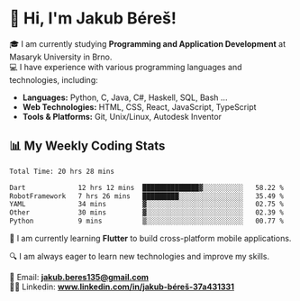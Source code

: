 # 👋 Hi, I'm Jakub Béreš!

🎓 I am currently studying **Programming and Application Development** at Masaryk University in Brno.  
💻 I have experience with various programming languages and technologies, including:  
   - **Languages:** Python, C, Java, C#, Haskell, SQL, Bash ...  
   - **Web Technologies:** HTML, CSS, React, JavaScript, TypeScript  
   - **Tools & Platforms:** Git, Unix/Linux, Autodesk Inventor

## 📊 My Weekly Coding Stats
<!--START_SECTION:waka-->

```txt
Total Time: 20 hrs 28 mins

Dart             12 hrs 12 mins  ██████████████▓░░░░░░░░░░   58.22 %
RobotFramework   7 hrs 26 mins   █████████░░░░░░░░░░░░░░░░   35.49 %
YAML             34 mins         ▓░░░░░░░░░░░░░░░░░░░░░░░░   02.75 %
Other            30 mins         ▓░░░░░░░░░░░░░░░░░░░░░░░░   02.39 %
Python           9 mins          ▒░░░░░░░░░░░░░░░░░░░░░░░░   00.77 %
```

<!--END_SECTION:waka-->

🚀 I am currently learning **Flutter** to build cross-platform mobile applications.  

🔍 I am always eager to learn new technologies and improve my skills.  

📩 Email:        **jakub.beres135@gmail.com**  
🧑‍💻 Linkedin:     **www.linkedin.com/in/jakub-béreš-37a431331**


